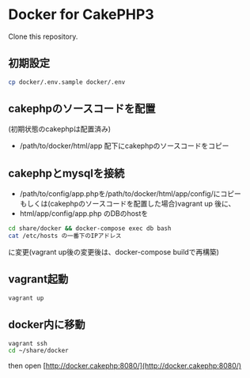 # Docker for CakePHP3

Clone this repository.

初期設定
------------
```bash
cp docker/.env.sample docker/.env
```

cakephpのソースコードを配置
--------------------------------------
(初期状態のcakephpは配置済み)  
* /path/to/docker/html/app 配下にcakephpのソースコードをコピー

cakephpとmysqlを接続
----------------------------
* /path/to/config/app.phpを/path/to/docker/html/app/config/にコピー  
もしくは(cakephpのソースコードを配置した場合)vagrant up 後に、  
* html/app/config/app.php のDBのhostを  
```bash
cd share/docker && docker-compose exec db bash
cat /etc/hosts の一番下のIPアドレス
```
に変更(vagrant up後の変更後は、docker-compose buildで再構築)  

vagrant起動
--------------
```bash
vagrant up
```

docker内に移動
--------------
```bash
vagrant ssh
cd ~/share/docker
```


then open [http://docker.cakephp:8080/](http://docker.cakephp:8080/)
